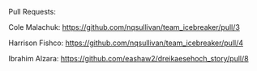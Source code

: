 Pull Requests:


Cole Malachuk: https://github.com/nqsullivan/team_icebreaker/pull/3

Harrison Fishco: https://github.com/nqsullivan/team_icebreaker/pull/4

Ibrahim Alzara: https://github.com/eashaw2/dreikaesehoch_story/pull/8
